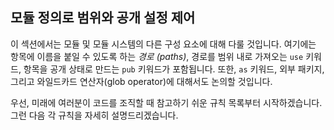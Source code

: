 ## 모듈 정의로 범위와 공개 설정 제어  

이 섹션에서는 모듈 및 모듈 시스템의 다른 구성 요소에 대해 다룰 것입니다. 여기에는 항목에 이름을 붙일 수 있도록 하는 _경로 (paths)_, 경로를 범위 내로 가져오는 `use` 키워드, 항목을 공개 상태로 만드는 `pub` 키워드가 포함됩니다. 또한, `as` 키워드, 외부 패키지, 그리고 와일드카드 연산자(glob operator)에 대해서도 논의할 것입니다.

우선, 미래에 여러분이 코드를 조직할 때 참고하기 쉬운 규칙 목록부터 시작하겠습니다. 그런 다음 각 규칙을 자세히 설명드리겠습니다.